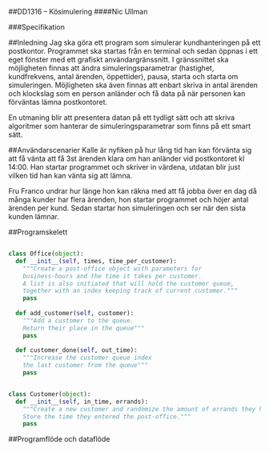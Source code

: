 ##DD1316 – Kösimulering
####Nic Ullman

###Specifikation

##Inledning
Jag ska göra ett program som simulerar kundhanteringen på ett postkontor. Programmet ska startas från en terminal 
och sedan öppnas i ett eget fönster med ett grafiskt användargränssnitt. I gränssnittet ska möjligheten finnas att 
ändra simuleringsparametrar (hastighet, kundfrekvens, antal ärenden, öppettider), pausa, starta och starta om simuleringen. 
Möjligheten ska även finnas att enbart skriva in antal ärenden och klockslag som en person anländer och få data 
på när personen kan förväntas lämna postkontoret.

En utmaning blir att presentera datan på ett tydligt sätt och att skriva algoritmer som hanterar de 
simuleringsparametrar som finns på ett smart sätt.

##Användarscenarier
Kalle är nyfiken på hur lång tid han kan förvänta sig att få vänta att få 3st ärenden klara om han anländer vid 
postkontoret kl 14:00. Han startar programmet och skriver in värdena, utdatan blir just vilken tid han kan vänta sig att lämna.

Fru Franco undrar hur länge hon kan räkna med att få jobba över en dag då många kunder har flera ärenden, 
hon startar programmet och höjer antal ärenden per kund. Sedan startar hon simuleringen och ser när den sista kunden lämnar.

##Programskelett
```python

class Office(object):
  def __init__(self, times, time_per_customer):
    """Create a post-office object with parameters for 
    business-hours and the time it takes per customer.
    A list is also initiated that will hold the customer queue,
    together with an index keeping track of current customer."""
    pass
    
  def add_customer(self, customer):
    """Add a customer to the queue.
    Return their place in the queue"""
    pass
    
  def customer_done(self, out_time):
    """Increase the customer queue index 
    the last customer from the queue"""
    pass


class Customer(object):
  def __init__(self, in_time, errands):
    """Create a new customer and randomize the amount of errands they have.
    Store the time they entered the post-office."""
    pass


```

##Programflöde och dataflöde
